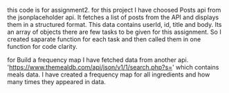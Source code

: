  this code is for assignment2.
 for this project I have choosed Posts api from the jsonplaceholder api.
 It fetches a list of posts from the API and displays them in a structured format.
 This data contains userId, id, title and body. Its an array of objects
 there are few tasks to be given for this assignment. So I created saparate function for each task and then called them in one function for code clarity.


for Build a frequency map I have fetched data from another api. 'https://www.themealdb.com/api/json/v1/1/search.php?s='
which contains meals data. I have created a frequency map for all ingredients and how many times they appeared in data.
